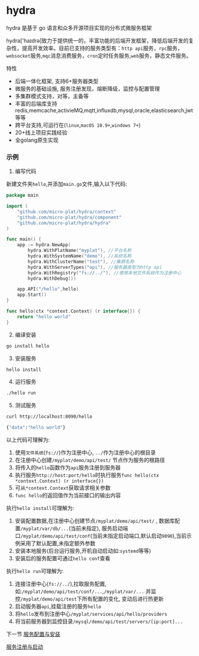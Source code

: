 # hydra

hydra 是基于 go 语言和众多开源项目实现的分布式微服务框架

hydra['haɪdrə]致力于提供统一的，丰富功能的后端开发框架，降低后端开发的复杂性，提高开发效率。目前已支持的服务类型有：`http api`服务，`rpc`服务，`websocket`服务,`mqc`消息消费服务，`cron`定时任务服务,`web`服务，静态文件服务。


特性


* 后端一体化框架, 支持6+服务器类型
* 微服务的基础设施, 服务注册发现，熔断降级，监控与配置管理
* 多集群模式支持，对等，主备等
* 丰富的后端库支持redis,memcache,activieMQ,mqtt,influxdb,mysql,oracle,elasticsearch,jwt等等
* 跨平台支持,可运行在(`linux`,`macOS 10.9+`,`windows 7+`)
* 20+线上项目实践经验
* 全golang原生实现



###  示例

1.  编写代码

新建文件夹`hello`,并添加`main.go`文件,输入以下代码:

```go
package main

import (
	"github.com/micro-plat/hydra/context"
	"github.com/micro-plat/hydra/component"
	"github.com/micro-plat/hydra/hydra"
)

func main() {
	app := hydra.NewApp(
		hydra.WithPlatName("myplat"), //平台名称
		hydra.WithSystemName("demo"), //系统名称
		hydra.WithClusterName("test"), //集群名称
		hydra.WithServerTypes("api"), //服务器类型为http api
		hydra.WithRegistry("fs://../"), //使用本地文件系统作为注册中心
		hydra.WithDebug())

	app.API("/hello",hello)
	app.Start()
}

func hello(ctx *context.Context) (r interface{}) {
	return "hello world"
}
```

2.  编译安装

```sh
go install hello

```

3. 安装服务
```sh
hello install
```

4.  运行服务

```sh
./hello run
```

5.  测试服务

```sh
curl http://localhost:8090/hello

{"data":"hello world"}
```

以上代码可理解为:
  
  1. 使用`文件系统`(`fs://`)作为注册中心, `../`作为注册中心的根目录
  2. 在注册中心创建`/myplat/demo/api/test/` 节点作为服务的根路径
  3. 将传入的`hello`函数作为`api`服务注册到服务器
  4. 执行服务`http://host:port/hello`时执行服务`func hello(ctx *context.Context) (r interface{}) `
  5. 可从`*context.Context`获取请求相关参数
  6. `func hello`的返回值作为当前接口的输出内容
   

执行`hello install`可理解为:
   
   1. 安装配置数据,在注册中心创建节点`/myplat/demo/api/test/` , 数据库配置`/myplat/var/db/...`(当前未指定), 服务启动端口`/myplat/demo/api/test/conf`(当前未指定启动端口,默认启动`9090`),当前示例采用了默认配置,未指定额外参数
   2. 安装本地服务(后台运行服务,开机自动启动如:`systemd`等等)
   3. 安装后的服务配置可通过`hello conf`查看

执行`hello run`可理解为:

1. 连接注册中心(`fs://../`),拉取服务配置,如:`/myplat/demo/api/test/conf/...`,`/myplat/var/...` 并监控`/myplat/demo/api/test`下所有配置的变化, 变动后进行热更新
2. 启动服务器`api`,挂载注册的服务`hello`
3. 将`hello`发布到注册中心`/myplat/services/api/hello/providers`
4. 将当前服务器到监控目录`/mysql/demo/api/test/servers/[ip:port]...`

下一节 [服务配置与安装](https://github.com/micro-plat/hydra/tree/master/docs/service.conf.install.md)

[服务注册与启动](https://github.com/micro-plat/hydra/tree/master/docs/service.types.register.md)